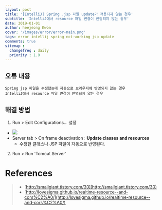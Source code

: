 ```yaml
---
layout: post
title: '[IntelliJ] Spring .jsp 파일 update가 적용되지 않는 경우'
subtitle: 'IntelliJ에서 resource 파일 변경이 반영되지 않는 경우'
date: 2019-01-01
author: heejeong Kwon
cover: '/images/error/error-main.png'
tags: error intellij spring not-working jsp update
comments: true
sitemap :
  changefreq : daily
  priority : 1.0
---
```


## 오류 내용
`Spring jsp 파일을 수정했는데 자동으로 브라우저에 반영되지 않는 경우`<br>
`IntelliJ에서 resource 파일 변경이 반영되지 않는 경우`

## 해결 방법
1. Run > Edit Configurations... 설정
* ![](/images/error/not-working-jsp-update.png)
* Server tab > On frame deactivation : **Update classes and resources** 
  * 수정한 클래스나 JSP 파일이 자동으로 반영된다.

2. Run > Run 'Tomcat Server' 


<!-- # 관련된 Post
* []() -->


# References
> - [http://smallgiant.tistory.com/30](http://smallgiant.tistory.com/30)
> - [http://lovesigma.github.io/realtime-resource--and-cors%C2%A0/](http://lovesigma.github.io/realtime-resource--and-cors%C2%A0/)